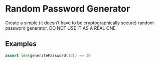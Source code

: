 # Random Password Generator

Create a simple (it doesn’t have to be cryptographically secure) random password generator. DO NOT USE IT AS A REAL ONE.

## Examples

```python
assert len(generatePassword(10)) == 10
```